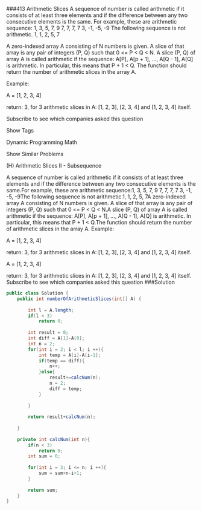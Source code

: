 ###413 Arithmetic Slices
A sequence of number is called arithmetic if it consists of at least three elements and if the difference between any two consecutive elements is the same.
For example, these are arithmetic sequence:
1, 3, 5, 7, 9
7, 7, 7, 7
3, -1, -5, -9
The following sequence is not arithmetic. 1, 1, 2, 5, 7

A zero-indexed array A consisting of N numbers is given. A slice of that array is any pair of integers (P, Q) such that 0 <= P < Q < N.
A slice (P, Q) of array A is called arithmetic if the sequence:
    A[P], A[p + 1], ..., A[Q - 1], A[Q] is arithmetic. In particular, this means that P + 1 < Q.
The function should return the number of arithmetic slices in the array A. 

Example:

A = [1, 2, 3, 4]

return: 3, for 3 arithmetic slices in A: [1, 2, 3], [2, 3, 4] and [1, 2, 3, 4] itself.


Subscribe to see which companies asked this question


Show Tags

Dynamic Programming
Math



Show Similar Problems

 (H) Arithmetic Slices II - Subsequence


A sequence of number is called arithmetic if it consists of at least three elements and if the difference between any two consecutive elements is the same.For example, these are arithmetic sequence:1, 3, 5, 7, 9
7, 7, 7, 7
3, -1, -5, -9The following sequence is not arithmetic.1, 1, 2, 5, 7A zero-indexed array A consisting of N numbers is given. A slice of that array is any pair of integers (P, Q) such that 0 <= P < Q < N.A slice (P, Q) of array A is called arithmetic if the sequence:
    A[P], A[p + 1], ..., A[Q - 1], A[Q] is arithmetic. In particular, this means that P + 1 < Q.The function should return the number of arithmetic slices in the array A. Example:

A = [1, 2, 3, 4]

return: 3, for 3 arithmetic slices in A: [1, 2, 3], [2, 3, 4] and [1, 2, 3, 4] itself.

A = [1, 2, 3, 4]

return: 3, for 3 arithmetic slices in A: [1, 2, 3], [2, 3, 4] and [1, 2, 3, 4] itself.
Subscribe to see which companies asked this question
###Solution
```java
public class Solution {
    public int numberOfArithmeticSlices(int[] A) {
        
        int l = A.length;
        if(l < 3)
            return 0;
        
        int result = 0;
        int diff = A[1]-A[0];   
        int n = 2;
        for(int i = 2; i < l; i ++){
            int temp = A[i]-A[i-1];
            if(temp == diff){
                n++;
            }else{
                result+=calcNum(n);
                n = 2;
                diff = temp;
            }
            
        }
        
        return result+calcNum(n);
        
    }
    
    private int calcNum(int n){
        if(n < 3)
            return 0;
        int sum = 0; 
        
        for(int i = 3; i <= n; i ++){
            sum = sum+n-i+1;
        }
        
        return sum;
    }
}